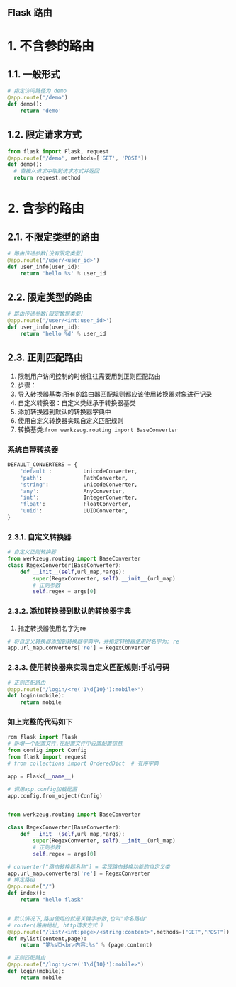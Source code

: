 Flask 路由
---

# 1. 不含参的路由

## 1.1. 一般形式
```py
# 指定访问路径为 demo
@app.route('/demo')
def demo():
    return 'demo'
```

## 1.2. 限定请求方式
```py
from flask import Flask, request
@app.route('/demo', methods=['GET', 'POST'])
def demo():
  # 直接从请求中取到请求方式并返回
  return request.method
```

# 2. 含参的路由

## 2.1. 不限定类型的路由
```py
# 路由传递参数[没有限定类型]
@app.route('/user/<user_id>')
def user_info(user_id):
    return 'hello %s' % user_id
```

## 2.2. 限定类型的路由
```py
# 路由传递参数[限定数据类型]
@app.route('/user/<int:user_id>')
def user_info(user_id):
    return 'hello %d' % user_id
```
## 2.3. 正则匹配路由
1. 限制用户访问控制的时候往往需要用到正则匹配路由
2. 步骤：
  1. 导入转换器基类:所有的路由器匹配规则都应该使用转换器对象进行记录
  2. 自定义转换器：自定义类继承于转换器基类
  3. 添加转换器到默认的转换器字典中
  4. 使用自定义转换器实现自定义匹配规则
3. 转换基类:`from werkzeug.routing import BaseConverter`

### 系统自带转换器
```py
DEFAULT_CONVERTERS = {
    'default':          UnicodeConverter,
    'path':             PathConverter,
    'string':           UnicodeConverter,
    'any':              AnyConverter,
    'int':              IntegerConverter,
    'float':            FloatConverter,
    'uuid':             UUIDConverter,
}
```

### 2.3.1. 自定义转换器
```py
# 自定义正则转换器
from werkzeug.routing import BaseConverter
class RegexConverter(BaseConverter):
    def __init__(self,url_map,*args):
        super(RegexConverter, self).__init__(url_map)
        # 正则参数
        self.regex = args[0]
```

### 2.3.2. 添加转换器到默认的转换器字典
1. 指定转换器使用名字为re
```py
# 将自定义转换器添加到转换器字典中，并指定转换器使用时名字为: re
app.url_map.converters['re'] = RegexConverter
```

### 2.3.3. 使用转换器来实现自定义匹配规则:手机号码
```py
# 正则匹配路由
@app.route("/login/<re('1\d{10}'):mobile>")
def login(mobile):
    return mobile
```

### 如上完整的代码如下
```py
rom flask import Flask
# 新增一个配置文件,在配置文件中设置配置信息
from config import Config
from flask import request
# from collections import OrderedDict  # 有序字典

app = Flask(__name__)

# 调用app.config加载配置
app.config.from_object(Config)


from werkzeug.routing import BaseConverter

class RegexConverter(BaseConverter):
    def __init__(self,url_map,*args):
        super(RegexConverter, self).__init__(url_map)
        # 正则参数
        self.regex = args[0]

# converter["路由转换器名称"] = 实现路由转换功能的自定义类
app.url_map.converters['re'] = RegexConverter
# 绑定路由
@app.route("/")
def index():
    return "hello flask"


# 默认情况下,路由使用的就是关键字参数,也叫"命名路由"
# router(路由地址, http请求方式 )
@app.route("/list/<int:page>/<string:content>",methods=["GET","POST"])
def mylist(content,page):
    return "第%s页<br>内容:%s" % (page,content)

# 正则匹配路由
@app.route("/login/<re('1\d{10}'):mobile>")
def login(mobile):
    return mobile
```